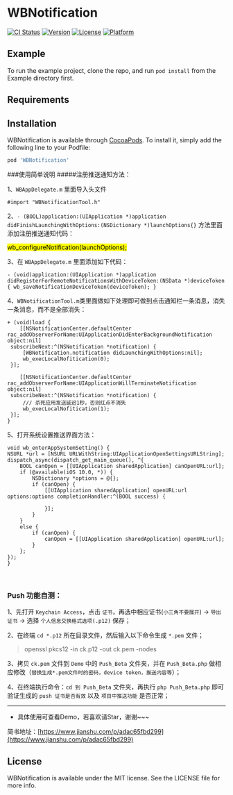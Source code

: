 # WBNotification

[![CI Status](https://img.shields.io/travis/彭辉/WBNotification.svg?style=flat)](https://travis-ci.org/彭辉/WBNotification)
[![Version](https://img.shields.io/cocoapods/v/WBNotification.svg?style=flat)](https://cocoapods.org/pods/WBNotification)
[![License](https://img.shields.io/cocoapods/l/WBNotification.svg?style=flat)](https://cocoapods.org/pods/WBNotification)
[![Platform](https://img.shields.io/cocoapods/p/WBNotification.svg?style=flat)](https://cocoapods.org/pods/WBNotification)

## Example

To run the example project, clone the repo, and run `pod install` from the Example directory first.

## Requirements

## Installation

WBNotification is available through [CocoaPods](https://cocoapods.org). To install
it, simply add the following line to your Podfile:

```ruby
pod 'WBNotification'
```

###使用简单说明
#####注册推送通知方法：

1、`WBAppDelegate.m` 里面导入头文件 </br>

`#import "WBNotificationTool.h"` </br>


2、`- (BOOL)application:(UIApplication *)application didFinishLaunchingWithOptions:(NSDictionary *)launchOptions{}` 方法里面添加注册推送通知代码：</br>

  <mark>wb_configureNotification(launchOptions);</mark>


3、在 `WBAppDelegate.m` 里面添加如下代码：</br>

`- (void)application:(UIApplication *)application didRegisterForRemoteNotificationsWithDeviceToken:(NSData *)deviceToken {
    wb_saveNotificationDeviceToken(deviceToken);
}`

4、`WBNotificationTool.m`类里面做如下处理即可做到点击通知栏一条消息，消失一条消息，而不是全部消失：</br>

    + (void)load {
        [[NSNotificationCenter.defaultCenter rac_addObserverForName:UIApplicationDidEnterBackgroundNotification object:nil]
     subscribeNext:^(NSNotification *notification) {
         [WBNotification.notification didLaunchingWithOptions:nil];
         wb_execLocalNofitication(0);
     }];
    
        [[NSNotificationCenter.defaultCenter rac_addObserverForName:UIApplicationWillTerminateNotification object:nil]
     subscribeNext:^(NSNotification *notification) {
         /// 杀死应用发送延迟1秒，否则红点不消失
         wb_execLocalNofitication(1);
     }];
    }

5、打开系统设置推送界面方法：</br>
    
    void wb_enterAppSystemSetting() {
    NSURL *url = [NSURL URLWithString:UIApplicationOpenSettingsURLString];
    dispatch_async(dispatch_get_main_queue(), ^{
        BOOL canOpen = [[UIApplication sharedApplication] canOpenURL:url];
        if (@available(iOS 10.0, *)) {
            NSDictionary *options = @{};
            if (canOpen) {
                [[UIApplication sharedApplication] openURL:url options:options completionHandler:^(BOOL success) {
                    
                }];
            }
        }
        else {
            if (canOpen) {
                canOpen = [[UIApplication sharedApplication] openURL:url];
            }
        };
    });
    }


</br>

### Push 功能自测：
1、先打开 `Keychain Access`，点击 `证书`，再选中相应证书(`小三角不要展开`) -> `导出证书` -> 选择 `个人信息交换格式选项(.p12)` 保存；

2、在终端 `cd *.p12` 所在目录文件，然后输入以下命令生成 `*.pem` 文件；
> openssl pkcs12 -in ck.p12 -out ck.pem -nodes

3、拷贝 `ck.pem` 文件到 `Demo` 中的 `Push_Beta` 文件夹，并在 `Push_Beta.php` 做相应修改（`替换生成*.pem文件时的密码，device token，推送内容等`）；

4、在终端执行命令：`cd 到 Push_Beta` 文件夹，再执行 `php Push_Beta.php` 即可验证生成的 `push 证书是否有效` 以及 `项目中推送功能` 是否正常；

---
* 具体使用可查看Demo，若喜欢请Star，谢谢~~~

简书地址：[https://www.jianshu.com/p/adac65fbd299](https://www.jianshu.com/p/adac65fbd299)

## License

WBNotification is available under the MIT license. See the LICENSE file for more info.
